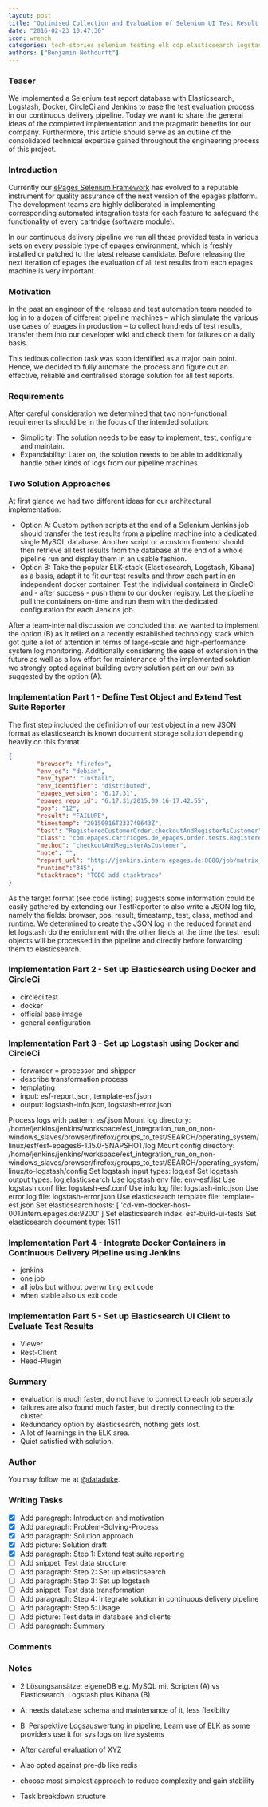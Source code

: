 ```yaml
---
layout: post
title: "Optimised Collection and Evaluation of Selenium UI Test Result Data for Multiple Environments in the epages Continuous Delivery Pipeline"
date: "2016-02-23 10:47:30"
icon: wrench
categories: tech-stories selenium testing elk cdp elasticsearch logstash continuous-delivery
authors: ["Benjamin Nothdurft"]
---
```


### Teaser

We implemented a Selenium test report database with Elasticsearch, Logstash, Docker, CircleCi and Jenkins to ease the test evaluation process in our continuous delivery pipeline. Today we want to share the general ideas of the completed implementation and the pragmatic benefits for our company. Furthermore, this article should serve as an outline of the consolidated technical expertise gained throughout the engineering process of this project.

### Introduction

Currently our [ePages Selenium Framework](https://developer.epages.com/blog/2015/07/23/the-epages-selenium-framework.html) has evolved to a reputable instrument for quality assurance of the next version of the epages platform. The development teams are highly deliberated in implementing corresponding automated integration tests for each feature to safeguard the functionality of every cartridge (software module). 

In our continuous delivery pipeline we run all these provided tests in various sets on every possible type of epages environment, which is freshly installed or patched to the latest release candidate. Before releasing the next iteration of epages the evaluation of all test results from each epages machine is very important.

### Motivation

In the past an engineer of the release and test automation team needed to log in to a dozen of different pipeline machines – which simulate the various use cases of epages in production – to collect hundreds of test results, transfer them into our developer wiki and check them for failures on a daily basis.

This tedious collection task was soon identified as a major pain point. Hence, we decided to fully automate the process and figure out an effective, reliable and centralised storage solution for all test reports. 

### Requirements

After careful consideration we determined that two non-functional requirements should be in the focus of the intended solution:

* Simplicity: The solution needs to be easy to implement, test, configure and maintain.
* Expandability: Later on, the solution needs to be able to additionally handle other kinds of logs from our pipeline machines.

### Two Solution Approaches

At first glance we had two different ideas for our architectural implementation:

* Option A: Custom python scripts at the end of a Selenium Jenkins job should transfer the test results from a pipeline machine into a dedicated single MySQL database. Another script or a custom frontend should then retrieve all test results from the database at the end of a whole pipeline run and display them in an usable fashion.
* Option B: Take the popular ELK-stack (Elasticsearch, Logstash, Kibana) as a basis, adapt it to fit our test results and throw each part in an independent docker container. Test the individual containers in CircleCi and - after success - push them to our docker registry. Let the pipeline pull the containers on-time and run them with the dedicated configuration for each Jenkins job.

After a team-internal discussion we concluded that we wanted to implement the option (B) as it relied on a recently established technology stack which got quite a lot of attention in terms of large-scale and high-performance system log monitoring.
Additionally considering the ease of extension in the future as well as a low effort for maintenance of the implemented solution we strongly opted against building every solution part on our own as suggested by the option (A).

### Implementation Part 1 - Define Test Object and Extend Test Suite Reporter

The first step included the definition of our test object in a new JSON format as elasticsearch is known document storage solution depending heavily on this format.

```JSON
{
		"browser": "firefox",
        "env_os": "debian",
        "env_type": "install",
        "env_identifier": "distributed",
        "epages_version": "6.17.31",
        "epages_repo_id": "6.17.31/2015.09.16-17.42.55",
        "pos": "12",
        "result": "FAILURE",
        "timestamp": "20150916T233740643Z",
        "test": "RegisteredCustomerOrder.checkoutAndRegisterAsCustomer",
        "class": "com.epages.cartridges.de_epages.order.tests.RegisteredCustomerOrder",
        "method": "checkoutAndRegisterAsCustomer",
        "note": "",
        "report_url": "http://jenkins.intern.epages.de:8080/job/matrix_Automated_ui_tests_CORE_and_SEARCH/1251/browser=firefox,groups_to_test=CORE/artifact/esf/esf-epages6-1.15.0-SNAPSHOT/log/20150916T233740643Z/esf-test-reports/com/epages/cartridges/de_epages/order/tests/RegisteredCustomerOrder/checkoutAndRegisterAsCustomer/test-report.html",
        "runtime":"345",
        "stacktrace": "TODO add stacktrace" 
}
```

As the target format (see code listing) suggests some information could be easily gathered by extending our TestReporter to also write a JSON log file, namely the fields: browser, pos, result, timestamp, test, class, method and runtime. We determined to create the JSON log in the reduced format and let logstash do the enrichment with the other fields at the time the test result objects will be processed in the pipeline and directly before forwarding them to elasticsearch.

### Implementation Part 2 - Set up Elasticsearch using Docker and CircleCi

- circleci test
- docker
- official base image
- general configuration

### Implementation Part 3 - Set up Logstash using Docker and CircleCi

- forwarder = processor and shipper
- describe transformation process
- templating
- input: esf-report.json, template-esf.json
- output: logstash-info.json, logstash-error.json

Process logs with pattern:          *esf*.json
Mount log directory:                /home/jenkins/jenkins/workspace/esf_integration_run_on_non-windows_slaves/browser/firefox/groups_to_test/SEARCH/operating_system/linux/esf/esf-epages6-1.15.0-SNAPSHOT/log
Mount config directory:             /home/jenkins/jenkins/workspace/esf_integration_run_on_non-windows_slaves/browser/firefox/groups_to_test/SEARCH/operating_system/linux/to-logstash/config
Set logstash input types:           log,esf
Set logstash output types:          log,elasticsearch
Use logstash env file:              env-esf.list
Use logstash conf file:             logstash-esf.conf
Use info log file:                  logstash-info.json
Use error log file:                 logstash-error.json
Use elasticsearch template file:    template-esf.json
Set elasticsearch hosts:            [ 'cd-vm-docker-host-001.intern.epages.de:9200' ]
Set elasticsearch index:            esf-build-ui-tests
Set elasticsearch document type:    1511

### Implementation Part 4 - Integrate Docker Containers in Continuous Delivery Pipeline using Jenkins

- jenkins
- one job
- all jobs but without overwriting exit code
- when stable also us exit code

### Implementation Part 5 - Set up Elasticsearch UI Client to Evaluate Test Results

- Viewer
- Rest-Client
- Head-Plugin

### Summary

- evaluation is much faster, do not have to connect to each job seperatly
- failures are also found much faster, but directly connecting to the cluster.
- Redundancy option by elasticsearch, nothing gets lost.
- A lot of learnings in the ELK area.
- Quiet satisfied with solution.

### Author

You may follow me at [@dataduke](https://twitter.com/dataduke).

### Writing Tasks

- [x] Add paragraph: Introduction and motivation
- [x] Add paragraph: Problem-Solving-Process
- [x] Add paragraph: Solution approach
- [x] Add picture: Solution draft
- [x] Add paragraph: Step 1: Extend test suite reporting
- [ ] Add snippet: Test data structure
- [ ] Add paragraph: Step 2: Set up elasticsearch
- [ ] Add paragraph: Step 3: Set up logstash
- [ ] Add snippet: Test data transformation
- [ ] Add paragraph: Step 4: Integrate solution in continuous delivery pipeline
- [ ] Add paragraph: Step 5: Usage
- [ ] Add picture: Test data in database and clients
- [ ] Add paragraph: Summary

### Comments

[comment]: <> (old: Log/Report evaluation of selenium ui test results in a continuous delivery pipeline using logstash and elasticsearch with the help of docker, circleci and jenkins.)
[comment]:  <> (old: fail for the next version of epages so that our plattform can be rolled out with zero-downtime and no errors to our providers in every operation scenario.)
[comment]:  <> (old: Automated GUI Testing has evolved to a reputable standard at ePages. A software engineer who is responsible for implementing a new feature or even develops a complete cartridge not even writes a lot of unit tests but also secures the functionality by adding appropriate integration tests with our ePages Selenium Framework.)
[comment]:  <> (old: - Pipeline with Continous delivery)
[comment]:  <> (old: - Test results from various environments)

### Notes

- 2 Lösungsansätze: eigeneDB e.g. MySQL mit Scripten (A) vs Elasticsearch, Logstash plus Kibana (B)
- A: needs database schema and maintenance of it, less flexibilty
- B: Perspektive Logsauswertung in pipeline, Learn use of ELK as some providers use it for sys logs on live systems

- After careful evaluation of XYZ
- Also opted against pre-db like redis
- choose most simplest approach to reduce complexity and gain stability
- Task breakdown structure